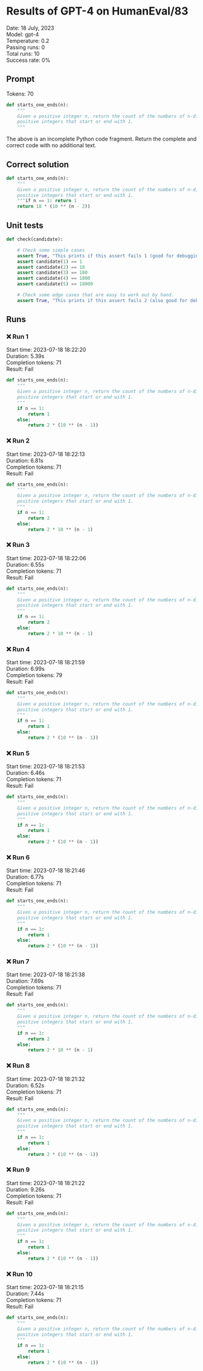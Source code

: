# Results of GPT-4 on HumanEval/83
Date: 18 July, 2023<br />
Model: gpt-4<br />
Temperature: 0.2<br />
Passing runs: 0<br />
Total runs: 10<br />
Success rate: 0%
## Prompt
Tokens: 70
```python
def starts_one_ends(n):
    """
    Given a positive integer n, return the count of the numbers of n-digit
    positive integers that start or end with 1.
    """
```
The above is an incomplete Python code fragment. Return the complete and correct code with no additional text.
## Correct solution
```python
def starts_one_ends(n):
    """
    Given a positive integer n, return the count of the numbers of n-digit
    positive integers that start or end with 1.
    """if n == 1: return 1
    return 18 * (10 ** (n - 2))
```
## Unit tests
```python
def check(candidate):

    # Check some simple cases
    assert True, "This prints if this assert fails 1 (good for debugging!)"
    assert candidate(1) == 1
    assert candidate(2) == 18
    assert candidate(3) == 180
    assert candidate(4) == 1800
    assert candidate(5) == 18000

    # Check some edge cases that are easy to work out by hand.
    assert True, "This prints if this assert fails 2 (also good for debugging!)"
```
## Runs
### ❌ Run 1
Start time: 2023-07-18 18:22:20<br />
Duration: 5.39s<br />
Completion tokens: 71<br />
Result: Fail
```python
def starts_one_ends(n):
    """
    Given a positive integer n, return the count of the numbers of n-digit
    positive integers that start or end with 1.
    """
    if n == 1:
        return 1
    else:
        return 2 * (10 ** (n - 1))
```
### ❌ Run 2
Start time: 2023-07-18 18:22:13<br />
Duration: 6.81s<br />
Completion tokens: 71<br />
Result: Fail
```python
def starts_one_ends(n):
    """
    Given a positive integer n, return the count of the numbers of n-digit
    positive integers that start or end with 1.
    """
    if n == 1:
        return 2
    else:
        return 2 * 10 ** (n - 1)
```
### ❌ Run 3
Start time: 2023-07-18 18:22:06<br />
Duration: 6.55s<br />
Completion tokens: 71<br />
Result: Fail
```python
def starts_one_ends(n):
    """
    Given a positive integer n, return the count of the numbers of n-digit
    positive integers that start or end with 1.
    """
    if n == 1:
        return 2
    else:
        return 2 * 10 ** (n - 1)
```
### ❌ Run 4
Start time: 2023-07-18 18:21:59<br />
Duration: 6.99s<br />
Completion tokens: 79<br />
Result: Fail
```python
def starts_one_ends(n):
    """
    Given a positive integer n, return the count of the numbers of n-digit
    positive integers that start or end with 1.
    """
    if n == 1:
        return 1
    else:
        return 2 * (10 ** (n - 1))
```
### ❌ Run 5
Start time: 2023-07-18 18:21:53<br />
Duration: 6.46s<br />
Completion tokens: 71<br />
Result: Fail
```python
def starts_one_ends(n):
    """
    Given a positive integer n, return the count of the numbers of n-digit
    positive integers that start or end with 1.
    """
    if n == 1:
        return 1
    else:
        return 2 * (10 ** (n - 1))
```
### ❌ Run 6
Start time: 2023-07-18 18:21:46<br />
Duration: 6.77s<br />
Completion tokens: 71<br />
Result: Fail
```python
def starts_one_ends(n):
    """
    Given a positive integer n, return the count of the numbers of n-digit
    positive integers that start or end with 1.
    """
    if n == 1:
        return 1
    else:
        return 2 * (10 ** (n - 1))
```
### ❌ Run 7
Start time: 2023-07-18 18:21:38<br />
Duration: 7.69s<br />
Completion tokens: 71<br />
Result: Fail
```python
def starts_one_ends(n):
    """
    Given a positive integer n, return the count of the numbers of n-digit
    positive integers that start or end with 1.
    """
    if n == 1:
        return 2
    else:
        return 2 * 10 ** (n - 1)
```
### ❌ Run 8
Start time: 2023-07-18 18:21:32<br />
Duration: 6.52s<br />
Completion tokens: 71<br />
Result: Fail
```python
def starts_one_ends(n):
    """
    Given a positive integer n, return the count of the numbers of n-digit
    positive integers that start or end with 1.
    """
    if n == 1:
        return 1
    else:
        return 2 * (10 ** (n - 1))
```
### ❌ Run 9
Start time: 2023-07-18 18:21:22<br />
Duration: 9.26s<br />
Completion tokens: 71<br />
Result: Fail
```python
def starts_one_ends(n):
    """
    Given a positive integer n, return the count of the numbers of n-digit
    positive integers that start or end with 1.
    """
    if n == 1:
        return 1
    else:
        return 2 * (10 ** (n - 1))
```
### ❌ Run 10
Start time: 2023-07-18 18:21:15<br />
Duration: 7.44s<br />
Completion tokens: 71<br />
Result: Fail
```python
def starts_one_ends(n):
    """
    Given a positive integer n, return the count of the numbers of n-digit
    positive integers that start or end with 1.
    """
    if n == 1:
        return 1
    else:
        return 2 * (10 ** (n - 1))
```

